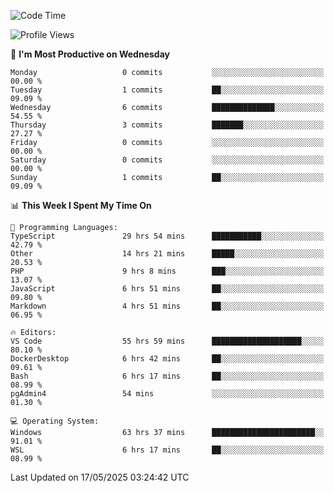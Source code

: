 <!--START_SECTION:waka-->
![Code Time](http://img.shields.io/badge/Code%20Time-4%2C995%20hrs%2059%20mins-blue)

![Profile Views](http://img.shields.io/badge/Profile%20Views-8-blue)

📅 **I'm Most Productive on Wednesday** 

```text
Monday                   0 commits           ░░░░░░░░░░░░░░░░░░░░░░░░░   00.00 % 
Tuesday                  1 commits           ██░░░░░░░░░░░░░░░░░░░░░░░   09.09 % 
Wednesday                6 commits           ██████████████░░░░░░░░░░░   54.55 % 
Thursday                 3 commits           ███████░░░░░░░░░░░░░░░░░░   27.27 % 
Friday                   0 commits           ░░░░░░░░░░░░░░░░░░░░░░░░░   00.00 % 
Saturday                 0 commits           ░░░░░░░░░░░░░░░░░░░░░░░░░   00.00 % 
Sunday                   1 commits           ██░░░░░░░░░░░░░░░░░░░░░░░   09.09 % 
```


📊 **This Week I Spent My Time On** 

```text
💬 Programming Languages: 
TypeScript               29 hrs 54 mins      ███████████░░░░░░░░░░░░░░   42.79 % 
Other                    14 hrs 21 mins      █████░░░░░░░░░░░░░░░░░░░░   20.53 % 
PHP                      9 hrs 8 mins        ███░░░░░░░░░░░░░░░░░░░░░░   13.07 % 
JavaScript               6 hrs 51 mins       ██░░░░░░░░░░░░░░░░░░░░░░░   09.80 % 
Markdown                 4 hrs 51 mins       ██░░░░░░░░░░░░░░░░░░░░░░░   06.95 % 

🔥 Editors: 
VS Code                  55 hrs 59 mins      ████████████████████░░░░░   80.10 % 
DockerDesktop            6 hrs 42 mins       ██░░░░░░░░░░░░░░░░░░░░░░░   09.61 % 
Bash                     6 hrs 17 mins       ██░░░░░░░░░░░░░░░░░░░░░░░   08.99 % 
pgAdmin4                 54 mins             ░░░░░░░░░░░░░░░░░░░░░░░░░   01.30 % 

💻 Operating System: 
Windows                  63 hrs 37 mins      ███████████████████████░░   91.01 % 
WSL                      6 hrs 17 mins       ██░░░░░░░░░░░░░░░░░░░░░░░   08.99 % 
```


 Last Updated on 17/05/2025 03:24:42 UTC
<!--END_SECTION:waka-->
